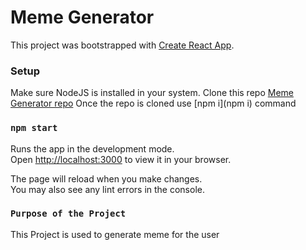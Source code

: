 # Meme Generator

This project was bootstrapped with [Create React App](https://github.com/facebook/create-react-app).

### Setup

Make sure NodeJS is installed in your system.
Clone this repo [Meme Generator repo](https://github.com/Nitin2806/memegenerator-react)
Once the repo is cloned use [npm i](npm i) command

### `npm start`

Runs the app in the development mode.\
Open [http://localhost:3000](http://localhost:3000) to view it in your browser.

The page will reload when you make changes.\
You may also see any lint errors in the console.

### `Purpose of the Project`

This Project is used to generate meme for the user
